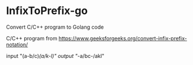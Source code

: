 # InfixToPrefix-go

Convert C/C++ program to Golang code

C/C++ program from https://www.geeksforgeeks.org/convert-infix-prefix-notation/

  input "(a-b/c)*(a/k-l)"
  output "*-a/bc-/akl"
